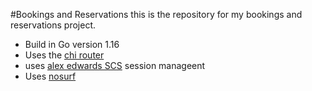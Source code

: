 #Bookings and Reservations
this is the repository for my bookings and reservations project.

- Build in Go version 1.16
- Uses the [chi router](github.com/go-chi/chi)
- uses [alex edwards SCS](github.com/alexedwards/scs/v2) session  manageent
- Uses [nosurf](github.com/justinas/nosurf)